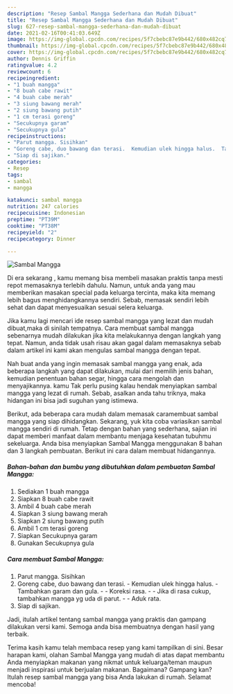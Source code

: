 ```yaml
---
description: "Resep Sambal Mangga Sederhana dan Mudah Dibuat"
title: "Resep Sambal Mangga Sederhana dan Mudah Dibuat"
slug: 627-resep-sambal-mangga-sederhana-dan-mudah-dibuat
date: 2021-02-16T00:41:03.649Z
image: https://img-global.cpcdn.com/recipes/5f7cbebc87e9b442/680x482cq70/sambal-mangga-foto-resep-utama.jpg
thumbnail: https://img-global.cpcdn.com/recipes/5f7cbebc87e9b442/680x482cq70/sambal-mangga-foto-resep-utama.jpg
cover: https://img-global.cpcdn.com/recipes/5f7cbebc87e9b442/680x482cq70/sambal-mangga-foto-resep-utama.jpg
author: Dennis Griffin
ratingvalue: 4.2
reviewcount: 6
recipeingredient:
- "1 buah mangga"
- "8 buah cabe rawit"
- "4 buah cabe merah"
- "3 siung bawang merah"
- "2 siung bawang putih"
- "1 cm terasi goreng"
- "Secukupnya garam"
- "Secukupnya gula"
recipeinstructions:
- "Parut mangga. Sisihkan"
- "Goreng cabe, duo bawang dan terasi.  Kemudian ulek hingga halus.  Tambahkan garam dan gula.   Koreksi rasa.   Jika di rasa cukup, tambahkan mangga yg uda di parut.  Aduk rata."
- "Siap di sajikan."
categories:
- Resep
tags:
- sambal
- mangga

katakunci: sambal mangga 
nutrition: 247 calories
recipecuisine: Indonesian
preptime: "PT39M"
cooktime: "PT38M"
recipeyield: "2"
recipecategory: Dinner

---
```



![Sambal Mangga](https://img-global.cpcdn.com/recipes/5f7cbebc87e9b442/680x482cq70/sambal-mangga-foto-resep-utama.jpg)

Di era  sekarang , kamu memang bisa membeli masakan praktis tanpa mesti repot memasaknya terlebih dahulu. Namun, untuk anda yang mau memberikan masakan special pada keluarga tercinta, maka kita memang lebih bagus menghidangkannya sendiri. Sebab, memasak sendiri lebih sehat dan dapat menyesuaikan sesuai selera keluarga.

Jika kamu lagi mencari ide resep sambal mangga yang lezat dan mudah dibuat,maka di sinilah tempatnya. Cara membuat sambal mangga  sebenarnya mudah dilakukan jika kita melakukannya dengan langkah yang tepat. Namun, anda tidak usah risau akan gagal dalam memasaknya 
sebab dalam artikel ini kami akan mengulas sambal mangga dengan tepat.  



Nah buat anda yang ingin memasak sambal mangga yang enak, ada beberapa langkah yang dapat dilakukan, mulai dari memilih jenis bahan, kemudian penentuan bahan segar, hingga cara mengolah dan menyajikannya. kamu Tak perlu pusing kalau hendak menyiapkan sambal mangga yang lezat di rumah. Sebab, asalkan anda  tahu triknya, maka hidangan ini bisa jadi suguhan yang istimewa.

Berikut, ada beberapa cara mudah dalam memasak caramembuat sambal mangga yang siap dihidangkan. Sekarang, yuk kita coba variasikan sambal mangga sendiri di rumah. Tetap dengan bahan yang sederhana, sajian ini dapat memberi manfaat dalam membantu menjaga kesehatan tubuhmu sekeluarga. Anda bisa menyiapkan Sambal Mangga menggunakan 8 bahan dan 3 langkah pembuatan. Berikut ini cara dalam membuat hidangannya.

<!--inarticleads1-->

##### Bahan-bahan dan bumbu yang dibutuhkan dalam pembuatan Sambal Mangga:

1. Sediakan 1 buah mangga
1. Siapkan 8 buah cabe rawit
1. Ambil 4 buah cabe merah
1. Siapkan 3 siung bawang merah
1. Siapkan 2 siung bawang putih
1. Ambil 1 cm terasi goreng
1. Siapkan Secukupnya garam
1. Gunakan Secukupnya gula




<!--inarticleads2-->

##### Cara membuat Sambal Mangga:

1. Parut mangga. Sisihkan
1. Goreng cabe, duo bawang dan terasi.  - Kemudian ulek hingga halus.  - Tambahkan garam dan gula.  -  - Koreksi rasa.  -  - Jika di rasa cukup, tambahkan mangga yg uda di parut. -  - Aduk rata.
1. Siap di sajikan.




Jadi, itulah artikel tentang  sambal mangga  yang praktis dan gampang dilakukan versi kami. Semoga anda bisa membuatnya dengan hasil yang terbaik. 

Terima kasih kamu telah membaca resep yang kami tampilkan di sini. Besar harapan kami, olahan  Sambal Mangga yang mudah di atas dapat membantu Anda menyiapkan makanan yang nikmat untuk keluarga/teman maupun menjadi inspirasi untuk berjualan makanan. Bagaimana? Gampang kan? Itulah resep sambal mangga yang bisa Anda lakukan di rumah. Selamat mencoba!

